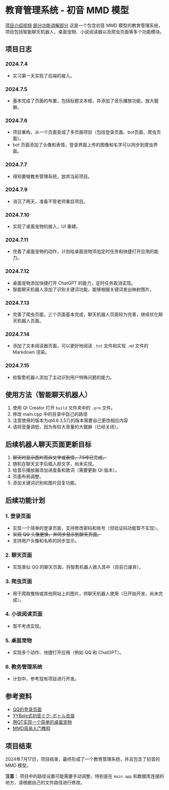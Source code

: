 # 教育管理系统 - 初音 MMD 模型
[项目介绍视频](https://github.com/null-goudan/like_qq_login)
[部分功能讲解部分](https://tieba.baidu.com/p/9082934660?pid=150557747552&cid=0#150557747552)
这是一个包含初音 MMD 模型的教育管理系统，项目包括智能聊天机器人、桌面宠物、小说阅读器以及爬虫页面等多个功能模块。

## 项目日志

### 2024.7.4
- 实习第一天实现了后端的接入。

### 2024.7.5
- 基本完成了页面的布置，包括标题文本框，并添加了音乐播放功能，放大貔貅。

### 2024.7.6
- 项目重构，从一个页面变成了多页面项目（包括登录页面、bot页面、爬虫页面）。
- bot 页面添加了头像和表情，登录界面上传的图像和名字可以同步到爬虫界面。

### 2024.7.7
- 得知要做教务管理系统，放弃当前项目。

### 2024.7.9
- 消沉了两天，准备不管老师重启项目。

### 2024.7.10
- 实现了桌面宠物的接入，UI 重建。

### 2024.7.11
- 完善了桌面宠物的动作，计划给桌面宠物添加定时任务和快捷打开应用的能力。

### 2024.7.12
- 桌面宠物添加快捷打开 ChatGPT 的能力，定时任务取消实现。
- 智能聊天机器人添加了识别关键词功能，能够根据关键词发出映射图片。

### 2024.7.13
- 完善了爬虫页面，三个页面基本完成，聊天机器人页面较为完善，继续优化聊天机器人页面。

### 2024.7.14
- 添加了文本阅读器页面，可以更好地阅读 `.txt` 文件和实现 `.md` 文件的 Markdown 渲染。

### 2024.7.15
- 给智愈机器人添加了主动识别用户特殊问题的能力。

## 使用方法（智能聊天机器人）

1. 使用 Qt Creator 打开 `build` 文件夹中的 `.pro` 文件。
2. 修改 main.cpp 中的目录中自己的路径
3. 注意使用的版本为qt6.6.3,5几的版本需要自己更改相应内容
4. 请将音量调低，因为有较大音量的大貔貅（已经关闭）。

## 后续机器人聊天页面更新目标

1. ~~聊天时显示图片而非文字或表情，7.5号已完成。~~
2. 随机在聊天文字后插入颜文字，尚未实现。
3. 给音乐播放器添加进度条和歌词（需要更新 Qt 版本）。 
4. 页面布局调整。
5. 添加关键词识别和图片回复功能。

## 后续功能计划

### 1. 登录页面
- 实现一个简单的登录页面，支持修改密码和账号（但验证码功能暂不实现）。
- ~~实现 QQ 头像更换，并同步显示到聊天页面。~~
- 支持用户头像和名称的同步显示。

### 2. 聊天页面
- 实现类似 QQ 的聊天页面，将智愈机器人嵌入其中（目前已废弃）。

### 3. 爬虫页面
- 用于爬取推特或其他网站上的图片，供聊天机器人使用（已开始开发，尚未完成）。

### 4. 小说阅读页面
- 暂不考虑实现。

### 5. 桌面宠物
- 实现多个动作、快捷打开应用（例如 QQ 和 ChatGPT）。

### 6. 教务管理系统
- 计划中，参考现有项目进行开发。

## 参考资料

- [QQ的登录页面](https://github.com/null-goudan/like_qq_login)
- [YYBple式初音ミク: ボトル衣装](https://bowlroll.net/file/320643)
- [用QT实现一个简单的桌面宠物](https://juejin.cn/post/7167341326949138446?searchId=20230906203601C7668722802978AC5929)
- [MMD简易入门教程](https://www.bilibili.com/read/cv29470907/?jump_opus=1)

## 项目结束

2024年7月17日，项目结束，最终形成了一个教育管理系统，并且包含了初音的 MMD 模型。

**注意：** 项目中的路径设置可能需要手动调整，特别是在 `main.app` 和数据库连接的地方，请根据自己的文件路径进行修改。

